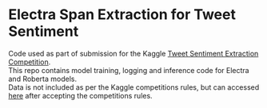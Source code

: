 # Electra Span Extraction for Tweet Sentiment

Code used as part of submission for the Kaggle [Tweet Sentiment Extraction Competition](https://www.kaggle.com/c/tweet-sentiment-extraction/overview).  
This repo contains model training, logging and inference code for Electra and Roberta models.  
Data is not included as per the Kaggle competitions rules, but can accessed [here](https://www.kaggle.com/cascadinglight/electrabase) after accepting the competitions rules. 
